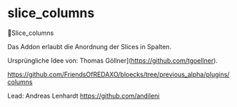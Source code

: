 # slice_columns
🐣Slice_columns 

Das Addon erlaubt die Anordnung der Slices in Spalten.

Ursprüngliche Idee von: Thomas Göllner](https://github.com/tgoellner). 

https://github.com/FriendsOfREDAXO/bloecks/tree/previous_alpha/plugins/columns

Lead: Andreas Lenhardt https://github.com/andileni

